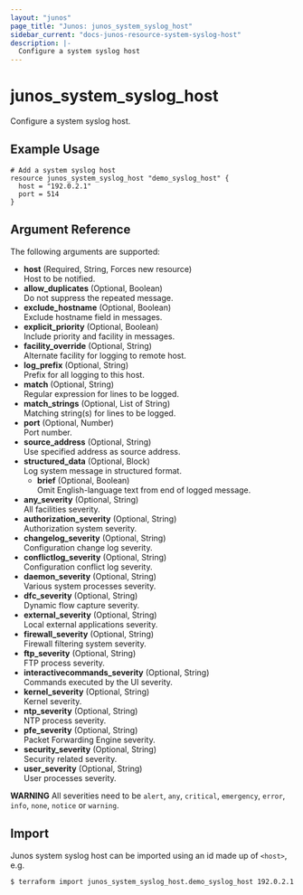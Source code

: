 ```yaml
---
layout: "junos"
page_title: "Junos: junos_system_syslog_host"
sidebar_current: "docs-junos-resource-system-syslog-host"
description: |-
  Configure a system syslog host
---
```


# junos_system_syslog_host

Configure a system syslog host.

## Example Usage

```hcl
# Add a system syslog host
resource junos_system_syslog_host "demo_syslog_host" {
  host = "192.0.2.1"
  port = 514
}
```

## Argument Reference

The following arguments are supported:

- **host** (Required, String, Forces new resource)  
  Host to be notified.
- **allow_duplicates** (Optional, Boolean)  
  Do not suppress the repeated message.
- **exclude_hostname** (Optional, Boolean)  
  Exclude hostname field in messages.
- **explicit_priority** (Optional, Boolean)  
  Include priority and facility in messages.
- **facility_override** (Optional, String)  
  Alternate facility for logging to remote host.
- **log_prefix** (Optional, String)  
  Prefix for all logging to this host.
- **match** (Optional, String)  
  Regular expression for lines to be logged.
- **match_strings** (Optional, List of String)  
  Matching string(s) for lines to be logged.
- **port** (Optional, Number)  
  Port number.
- **source_address** (Optional, String)  
  Use specified address as source address.
- **structured_data** (Optional, Block)  
  Log system message in structured format.
  - **brief** (Optional, Boolean)  
    Omit English-language text from end of logged message.
- **any_severity** (Optional, String)  
  All facilities severity.
- **authorization_severity** (Optional, String)  
  Authorization system severity.
- **changelog_severity** (Optional, String)  
  Configuration change log severity.
- **conflictlog_severity** (Optional, String)  
  Configuration conflict log severity.
- **daemon_severity** (Optional, String)  
  Various system processes severity.
- **dfc_severity** (Optional, String)  
  Dynamic flow capture severity.
- **external_severity** (Optional, String)  
  Local external applications severity.
- **firewall_severity** (Optional, String)  
  Firewall filtering system severity.
- **ftp_severity** (Optional, String)  
  FTP process severity.
- **interactivecommands_severity** (Optional, String)  
  Commands executed by the UI severity.
- **kernel_severity** (Optional, String)  
  Kernel severity.
- **ntp_severity** (Optional, String)  
  NTP process severity.
- **pfe_severity** (Optional, String)  
  Packet Forwarding Engine severity.
- **security_severity** (Optional, String)  
  Security related severity.
- **user_severity** (Optional, String)  
  User processes severity.

**WARNING** All severities need to be
`alert`, `any`, `critical`, `emergency`, `error`, `info`, `none`, `notice` or `warning`.

## Import

Junos system syslog host can be imported using an id made up of `<host>`, e.g.

```shell
$ terraform import junos_system_syslog_host.demo_syslog_host 192.0.2.1
```
